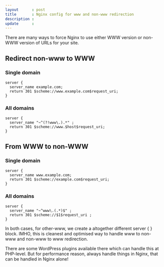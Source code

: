 ```yaml
---
layout      : post
title       : Nginx config for www and non-www redirection
description :
update      :
---
```


There are many ways to force Nginx to use either WWW version or non-WWW version of URLs for your site.

## Redirect non-www to WWW

### Single domain
``` nginx
server {
  server_name example.com;
  return 301 $scheme://www.example.com$request_uri;
}
```

### All domains
``` nginx
server {
  server_name "~^(?!www\.).*" ;
  return 301 $scheme://www.$host$request_uri;
}
```

## From WWW to non-WWW

### Single domain
``` nginx
server {
  server_name www.example.com;
  return 301 $scheme://example.com$request_uri;
}
```

### All domains
``` nginx
server {
  server_name "~^www\.(.*)$" ;
  return 301 $scheme://$1$request_uri ;
}
```

In both cases, for other-www, we create a altogether different server { } block. IMHO, this is cleanest and optimised way to handle www to non-www and non-www to www redirection.

There are some WordPress plugins available there which can handle this at PHP-level. But for performance reason, always handle things in Nginx, that can be handled in Nginx alone!
